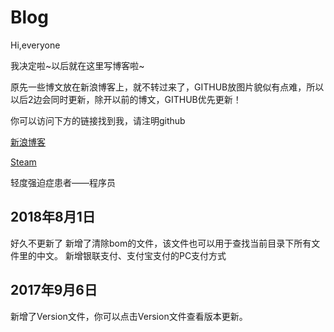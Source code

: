# Blog
Hi,everyone

我决定啦~以后就在这里写博客啦~

原先一些博文放在新浪博客上，就不转过来了，GITHUB放图片貌似有点难，所以以后2边会同时更新，除开以前的博文，GITHUB优先更新！

你可以访问下方的链接找到我，请注明github

[新浪博客](http://blog.sina.com.cn/u/2113345237)

[Steam](http://steamcommunity.com/id/MorrowindAji)

轻度强迫症患者——程序员

## 2018年8月1日
好久不更新了
新增了清除bom的文件，该文件也可以用于查找当前目录下所有文件里的中文。
新增银联支付、支付宝支付的PC支付方式

## 2017年9月6日
新增了Version文件，你可以点击Version文件查看版本更新。
